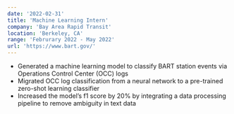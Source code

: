 ```yaml
---
date: '2022-02-31'
title: 'Machine Learning Intern'
company: 'Bay Area Rapid Transit'
location: 'Berkeley, CA'
range: 'Februrary 2022 - May 2022'
url: 'https://www.bart.gov/'
---
```


- Generated a machine learning model to classify BART station events via Operations Control Center (OCC) logs
- Migrated OCC log classification from a neural network to a pre-trained zero-shot learning classifier
- Increased the model’s f1 score by 20% by integrating a data processing pipeline to remove ambiguity in text data
